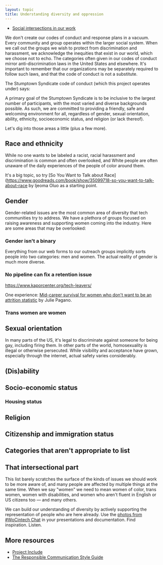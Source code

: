 ```yaml
---
layout: topic
title: Understanding diversity and oppression
---
```


* [Social intersections in our work](society.html)




We don't create our codes of conduct and response plans in a vacuum. Every community and group operates within the larger social system. When we call out the groups we wish to protect from discrimination and harassment, we acknowledge the inequities that exist in our world, which we choose not to echo. The categories often given in our codes of conduct mirror anti-discrimination laws in the United States and elsewhere. It's important to remember that our organizations may be separately required to follow such laws, and that the code of conduct is not a substitute.

The Stumptown Syndicate code of conduct (which this project operates under) says:

A primary goal of the Stumptown Syndicate is to be inclusive to the largest number of participants, with the most varied and diverse backgrounds possible. As such, we are committed to providing a friendly, safe and welcoming environment for all, regardless of gender, sexual orientation, ability, ethnicity, socioeconomic status, and religion (or lack thereof).

Let's dig into those areas a little (plus a few more).

## Race and ethnicity

While no one wants to be labeled a racist, racial harassment and discrimination is common and often overlooked, and White people are often unaware of the daily experiences of the people of color around them.

>

It's a big topic, so try [So You Want to Talk about Race](https://www.goodreads.com/book/show/35099718-so-you-want-to-talk-about-race by Ijeoma Oluo as a starting point.

## Gender

Gender-related issues are the most common area of diversity that tech communities try to address. We have a plethora of groups focused on raising awareness and supporting women coming into the industry. Here are some areas that may be overlooked:

### Gender isn't a binary

Everything from our web forms to our outreach groups implicitly sorts people into two categories: men and women. The actual reality of gender is much more diverse.

### No pipeline can fix a retention issue

https://www.kaporcenter.org/tech-leavers/

One experience: [Mid-career survival for women who don't want to be an attrition statistic](http://juliepagano.com/blog/2016/10/06/mid-career-survival-talk-transcript/) by Julie Pagano.

### Trans women are women

## Sexual orientation

In many parts of the US, it's legal to discriminate against someone for being gay, including firing them. In other parts of the world, homosexuality is illegal or otherwise persecuted. While visibility and acceptance have grown, especially through the internet, actual safety varies considerably.

## (Dis)ability

## Socio-economic status

### Housing status

## Religion

## Citizenship and immigration status

## Categories that aren't appropriate to list

## That intersectional part

This list barely scratches the surface of the kinds of issues we should work to be more aware of, and many people are affected by multiple things at the same time. When we say "women" we need to mean women of color, trans women, women with disabilities, and women who aren't fluent in English or US citizens too — and many others.

We can build our understanding of diversity by actively supporting the representation of people who are here already. Use the [photos from #WoCintech Chat](https://www.flickr.com/photos/wocintechchat/) in your presentations and documentation. Find inspiration. Listen.

## More resources

- [Project Include](http://projectinclude.org)
- [The Responsible Communication Style Guide](http://rcstyleguide.com)